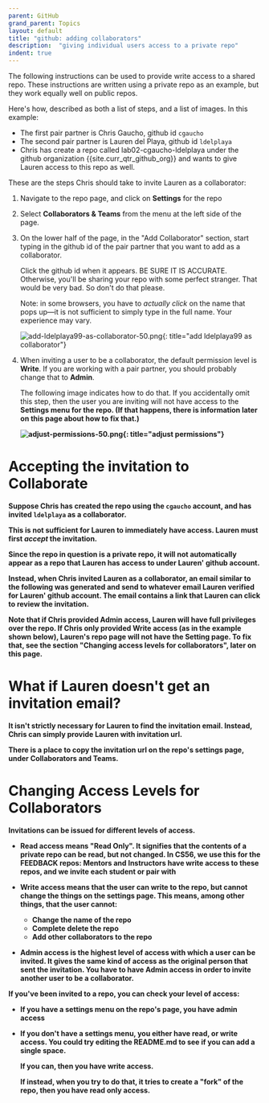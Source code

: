 ```yaml
---
parent: GitHub
grand_parent: Topics
layout: default
title: "github: adding collaborators"
description:  "giving individual users access to a private repo"
indent: true
---
```



The following instructions can be used to provide write access to a shared repo.  These instructions are
written using  a private repo as an example, but they work equally well on public repos.

Here's how, described as both a list of steps, and a list of images.  In this example:

* The first pair partner is Chris Gaucho, github id `cgaucho`
* The second pair partner is Lauren del Playa, github id `ldelplaya`
* Chris has create a repo called lab02-cgaucho-ldelplaya under the github organization {{site.curr_qtr_github_org}} and wants to give Lauren access to this repo as well.

These are the steps Chris should take to invite Lauren as a collaborator:

1. Navigate to the repo page, and click on <b>Settings</b> for the repo

1. Select <b>Collaborators &amp; Teams</b> from the menu at the left side of the page.

1. On the lower half of the page, in the "Add Collaborator" section, start typing in the github id
    of the pair partner that you want to add as a collaborator.

    Click the github id when it appears.  BE SURE IT IS ACCURATE.    Otherwise, you'll be sharing your repo with
    some perfect stranger.  That would be very bad.  So don't do that please.

    Note: in some browsers, you have to *actually click* on the name that pops up&mdash;it is not
    sufficient to simply type in the full name.  Your experience may vary.

    ![add-ldelplaya99-as-collaborator-50.png](add-ldelplaya99-as-collaborator-50.png){: title="add ldelplaya99 as collaborator"}

1.  When inviting a user to be a collaborator, the default permission
    level is <b>Write</b>.  If you are working with a pair partner,
    you should probably change that to <b>Admin</b>.  

    The following
    image indicates how to do that.  If you accidentally omit this
    step, then the user you are inviting will not have access to the
    <b>Settings<b> menu for the repo.  (If that happens, there is
    information later on this page about how to fix that.)


    ![adjust-permissions-50.png](adjust-permissions-50.png){: title="adjust permissions"}


# Accepting the invitation to Collaborate

Suppose Chris has created the repo using the `cgaucho` account, and has invited `ldelplaya` as a collaborator.

This is not sufficient for Lauren to immediately have access.   Lauren must first *accept* the invitation.

Since the repo in question is a private repo, it will not automatically appear as a repo
that Lauren has access to under Lauren' github account.

Instead, when Chris invited Lauren as a collaborator, an email similar to the following 
was generated and send to whatever email Lauren verified for Lauren' github account.
The email contains a link that Lauren can click to review the invitation. 

Note that if Chris provided <b>Admin</b> access, Lauren will have full privileges over
the repo.  If Chris only provided <b>Write</b> access (as in the example shown below), Lauren's
repo page will not have the <b>Setting</b> page.    To fix that, see the section "Changing access levels for collaborators", later on this page.

# What if Lauren doesn't get an invitation email?

It isn't strictly necessary for Lauren to find the invitation email.
Instead, Chris can simply provide Lauren with invitation url.

There is a place to copy the invitation url on the repo's settings page, 
under <b>Collaborators and Teams</b>.

# Changing Access Levels for Collaborators

Invitations can be issued for different levels of access.  

* <b>Read</b> access means "Read Only".  It signifies that the contents of a private repo can be read, but not changed.
   In CS56, we use this for the FEEDBACK repos: Mentors and Instructors have write
   access to these repos, and we invite each student or pair with 

* <b>Write</b> access means that the user can write to the repo, but cannot change the 
   things on the settings page.  This means, among other things, that the user cannot:
    * Change the name of the repo
    * Complete delete the repo
    * Add other collaborators to the repo

* <b>Admin</b> access is the highest level of access with which a user can be invited.
    It gives the same kind of access as the original person that sent the invitation.
    You have to have Admin access in order to invite another user to be a collaborator.

If you've been invited to a repo, you can check your level of access:

* If you have a settings menu on the repo's page, you have admin access
* If you don't have a settings menu, you either have read, or write access.  You could try
    editing the README.md to see if you can add a single space.  

    If you can, then
    you have write access.  

    If instead, when you try to do that, it tries to create a 
    "fork" of the repo, then you have read only access.    



